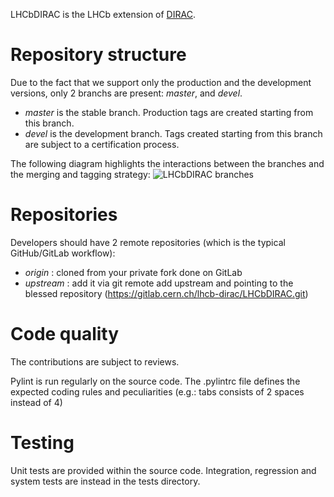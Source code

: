 LHCbDIRAC is the LHCb extension of [DIRAC](https://github.com/DIRACGrid/DIRAC).

Repository structure
====================

Due to the fact that we support only the production and the development versions,
only 2 branchs are present: *master*, and *devel*.

* *master* is the stable branch. Production tags are created starting from this branch.
* *devel* is the development branch. Tags created starting from this branch are subject to a certification process.

The following diagram highlights the interactions between the branches and the merging and tagging strategy:
![LHCbDIRAC branches](https://docs.google.com/drawings/d/14UPBPGW2R8d7JBO9eHWw2tyD3ApEuUBmlDEFicoBs1U/pub?w=1011&h=726)


Repositories
============

Developers should have 2 remote repositories (which is the typical GitHub/GitLab workflow):

* *origin* : cloned from your private fork done on GitLab
* *upstream* : add it via git remote add upstream and pointing to the blessed repository (https://gitlab.cern.ch/lhcb-dirac/LHCbDIRAC.git)

Code quality
============

The contributions are subject to reviews.

Pylint is run regularly on the source code. The .pylintrc file defines the expected coding rules and peculiarities (e.g.: tabs consists of 2 spaces instead of 4)


Testing
======

Unit tests are provided within the source code. Integration, regression and system tests are instead in the tests directory.

